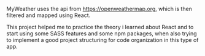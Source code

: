 MyWeather uses the api from https://openweathermap.org, which is then filtered and mapped using React.

This project helped me to practice the theory i learned about React and to start using some SASS features and some npm packages, when also trying to implement a good project structuring for code organization in this type of app.
